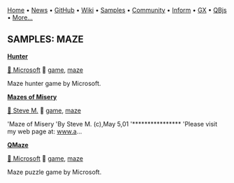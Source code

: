 [Home](https://qb64.com) • [News](../news.md) • [GitHub](https://github.com/QB64Official/qb64) • [Wiki](https://github.com/QB64Official/qb64/wiki) • [Samples](../samples.md) • [Community](../community.md) • [Inform](../inform.md) • [GX](../gx.md) • [QBjs](../qbjs.md) • [More...](../more.md)

## SAMPLES: MAZE

**[Hunter](hunter/index.md)**

[🐝 Microsoft](microsoft.md) 🔗 [game](game.md), [maze](maze.md)

Maze hunter game by Microsoft.

**[Mazes of Misery](mazes-of-misery/index.md)**

[🐝 Steve M.](steve-m..md) 🔗 [game](game.md), [maze](maze.md)

'Maze of Misery 'By Steve M. (c),May 5,01 '****************  'Please visit my web page at:  www.a...

**[QMaze](qmaze/index.md)**

[🐝 Microsoft](microsoft.md) 🔗 [game](game.md), [maze](maze.md)

Maze puzzle game by Microsoft.
